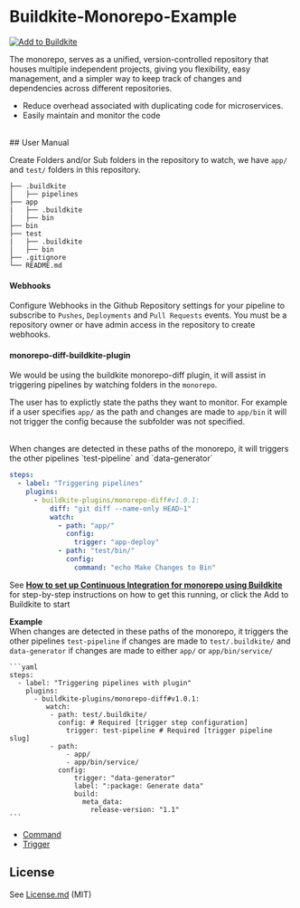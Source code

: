 # Buildkite-Monorepo-Example



[![Add to Buildkite](https://buildkite.com/button.svg)](https://buildkite.com/new)


The monorepo, serves as a unified, version-controlled repository that houses multiple independent projects, giving you flexibility, easy management, and a simpler way to keep track of changes and dependencies across different repositories.

* Reduce overhead associated with duplicating code for microservices.
* Easily maintain and monitor the code


<br/>  
## User Manual

Create Folders and/or Sub folders in the repository to watch, we have `app/` and `test/` folders in this repository. 

```
├── .buildkite
│   ├── pipelines
├── app
|   ├── .buildkite
│   ├── bin
├── bin
├── test
|   ├── .buildkite
│   ├── bin
├── .gitignore
└── README.md

```

#### Webhooks

Configure Webhooks in the Github Repository settings for your pipeline to subscribe to `Pushes`, `Deployments` and `Pull Requests` events. You must be a repository owner or have admin access in the repository to create webhooks.



#### monorepo-diff-buildkite-plugin
We would be using the buildkite monorepo-diff plugin, it will assist in triggering pipelines by watching folders in the `monorepo`.

The user has to explictly state the paths they want to monitor. For example if a user specifies `app/` as the path and changes are made to `app/bin` it will not trigger the config because the subfolder was not specified.

<br/>
When changes are detected in these paths of the monorepo, it will triggers the other pipelines `test-pipeline` and `data-generator`

```yaml
steps:
  - label: "Triggering pipelines"
    plugins:
      - buildkite-plugins/monorepo-diff#v1.0.1:
          diff: "git diff --name-only HEAD~1"
          watch:
            - path: "app/"
              config:
                trigger: "app-deploy"
            - path: "test/bin/"
              config:
                command: "echo Make Changes to Bin"
```

See [**How to set up Continuous Integration for monorepo using Buildkite**](https://adikari.medium.com/set-up-continuous-integration-for-monorepo-using-buildkite-61539bb0ed76) for step-by-step instructions on how to get this running, or click the Add to Buildkite to start


 **Example**
    <br/>
    When changes are detected in these paths of the monorepo, it triggers the other pipelines `test-pipeline` if changes are made to `test/.buildkite/` and `data-generator` if changes are made to either `app/` or `app/bin/service/`

    ```yaml
    steps:
      - label: "Triggering pipelines with plugin"
        plugins:
          - buildkite-plugins/monorepo-diff#v1.0.1:
             watch:           
              - path: test/.buildkite/
                config: # Required [trigger step configuration]
                  trigger: test-pipeline # Required [trigger pipeline slug]
              - path:
                  - app/
                  - app/bin/service/
                config:
                    trigger: "data-generator"
                    label: ":package: Generate data"
                    build:
                      meta_data:
                        release-version: "1.1"
    ```
      
- [Command](https://buildkite.com/docs/pipelines/command-step)
- [Trigger](https://buildkite.com/docs/pipelines/trigger-step)

## License

See [License.md](License.md) (MIT)

